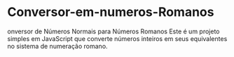 # Conversor-em-numeros-Romanos
onversor de Números Normais para Números Romanos Este é um projeto simples em JavaScript que converte números inteiros em seus equivalentes no sistema de numeração romano. 
